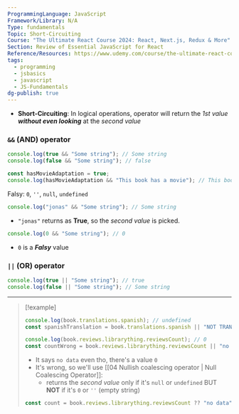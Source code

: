 ```yaml
---
ProgrammingLanguage: JavaScript
Framework/Library: N/A
Type: fundamentals
Topic: Short-Circuiting
Course: "The Ultimate React Course 2024: React, Next.js, Redux & More"
Section: Review of Essential JavaScript for React
Reference/Resources: https://www.udemy.com/course/the-ultimate-react-course/
tags:
  - programming
  - jsbasics
  - javascript
  - JS-Fundamentals
dg-publish: true
---
```


- __Short-Circuiting__: In logical operations, operator will return the _1st value_ ___without even looking___ at the _second value_ 

### `&&` (AND) operator
```javascript
console.log(true && "Some string"); // Some string
console.log(false && "Some string"); // false

const hasMovieAdaptation = true;
console.log(hasMovieAdaptation && "This book has a movie"); // This book has a movie
```

Falsy: `0`, `''`, `null`, `undefined`
```javascript
console.log("jonas" && "Some string"); // Some string
```
- `"jonas"` returns as __True__, so the _second value_ is picked.

```javascript
console.log(0 && "Some string"); // 0
```
- `0` is a ___Falsy___ value

### `||` (OR) operator

```js
console.log(true || "Some string"); // true
console.log(false || "Some string"); // Some string
```


---
> [!example]
> ```js
> console.log(book.translations.spanish); // undefined
> const spanishTranslation = book.translations.spanish || "NOT TRANSLATED"; // NOT TRANSLATED
> ```
> 
> ```js
> console.log(book.reviews.librarything.reviewsCount); // 0
> const countWrong = book.reviews.librarything.reviewsCount || "no data"'; // no data
> 
> ```
> - It says `no data` even tho, there's a value `0`
> - It's wrong, so we'll use [[04 Nullish coalescing operator \| Null Coalescing Operator]]:
> 	- returns the _second value_ only if it's `null` or `undefined` BUT __NOT__ if it's `0` or `''` (empty string)
> ```js
> const count = book.reviews.librarything.reviewsCount ?? "no data";
> ```

